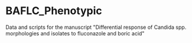 # BAFLC_Phenotypic
Data and scripts for the manuscript "Differential response of Candida spp. morphologies and isolates to fluconazole and boric acid"
